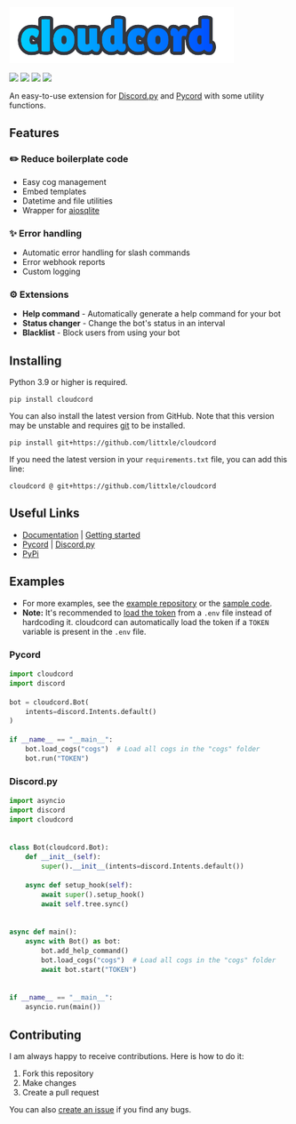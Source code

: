 
[![cloudcord]( https://raw.githubusercontent.com/littxle/cloudcord/main/docs/_static/cloudcord.png)](https://github.com/littxle/cloudcord)

[![](https://img.shields.io/discord/1183612004829761597?label=discord&style=for-the-badge&logo=discord&color=5865F2&logoColor=white)](https://discord.gg/GM9mcK9s2W)
[![](https://img.shields.io/pypi/v/cloudcord.svg?style=for-the-badge&logo=pypi&color=yellow&logoColor=white)](https://pypi.org/project/cloudcord/)
[![](https://img.shields.io/pypi/l/cloudcord?style=for-the-badge)](https://github.com/littxle/cloudcord/blob/main/LICENSE)
[![](https://aschey.tech/tokei/github/littxle/cloudcord?style=for-the-badge)](https://github.com/littxle/cloudcord)

An easy-to-use extension for [Discord.py](https://github.com/Rapptz/discord.py)
and [Pycord](https://github.com/Pycord-Development/pycord) with some utility functions.

## Features
### ✏️ Reduce boilerplate code
- Easy cog management
- Embed templates
- Datetime and file utilities
- Wrapper for [aiosqlite](https://github.com/omnilib/aiosqlite)

### ✨ Error handling
- Automatic error handling for slash commands
- Error webhook reports
- Custom logging

### ⚙️ Extensions
- **Help command** - Automatically generate a help command for your bot
- **Status changer** - Change the bot's status in an interval
- **Blacklist** - Block users from using your bot

## Installing
Python 3.9 or higher is required.
```
pip install cloudcord
```
You can also install the latest version from GitHub. Note that this version may be unstable
and requires [git](https://git-scm.com/downloads) to be installed.
```
pip install git+https://github.com/littxle/cloudcord
```
If you need the latest version in your `requirements.txt` file, you can add this line:
```
cloudcord @ git+https://github.com/littxle/cloudcord
```

## Useful Links
- [Documentation](https://cloudcord.readthedocs.io/) | [Getting started](https://cloudcord.readthedocs.io/en/latest/pages/getting_started.html)
- [Pycord](https://docs.pycord.dev/) | [Discord.py](https://discordpy.readthedocs.io/en/stable/)
- [PyPi](https://pypi.org/project/cloudcord/)

## Examples
- For more examples, see the [example repository](https://github.com/littxle/cloudcord_template)
or the [sample code](https://cloudcord.readthedocs.io/en/latest/examples/examples.html).
- **Note:** It's recommended to [load the token](https://guide.pycord.dev/getting-started/creating-your-first-bot#protecting-tokens) from a `.env` file instead of hardcoding it.
cloudcord can automatically load the token if a `TOKEN` variable is present in the `.env` file.

### Pycord
```py
import cloudcord
import discord

bot = cloudcord.Bot(
    intents=discord.Intents.default()
)

if __name__ == "__main__":
    bot.load_cogs("cogs")  # Load all cogs in the "cogs" folder
    bot.run("TOKEN")
```

### Discord.py
```py
import asyncio
import discord
import cloudcord


class Bot(cloudcord.Bot):
    def __init__(self):
        super().__init__(intents=discord.Intents.default())

    async def setup_hook(self):
        await super().setup_hook()
        await self.tree.sync()


async def main():
    async with Bot() as bot:
        bot.add_help_command()
        bot.load_cogs("cogs")  # Load all cogs in the "cogs" folder
        await bot.start("TOKEN")


if __name__ == "__main__":
    asyncio.run(main())
```

## Contributing
I am always happy to receive contributions. Here is how to do it:
1. Fork this repository
2. Make changes
3. Create a pull request

You can also [create an issue](https://github.com/littxle/cloudcord/issues/new) if you find any bugs.
